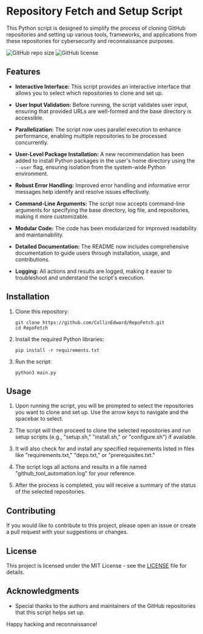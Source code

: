 # Repository Fetch and Setup Script

This Python script is designed to simplify the process of cloning GitHub repositories and setting up various tools, frameworks, and applications from these repositories for cybersecurity and reconnaissance purposes.

![GitHub repo size](https://img.shields.io/github/repo-size/CollinEdward/RepoFetch)
![GitHub license](https://img.shields.io/github/license/CollinEdward/RepoFetch)

## Features

- **Interactive Interface:** This script provides an interactive interface that allows you to select which repositories to clone and set up.

- **User Input Validation:** Before running, the script validates user input, ensuring that provided URLs are well-formed and the base directory is accessible.

- **Parallelization:** The script now uses parallel execution to enhance performance, enabling multiple repositories to be processed concurrently.

- **User-Level Package Installation:** A new recommendation has been added to install Python packages in the user's home directory using the `--user` flag, ensuring isolation from the system-wide Python environment.

- **Robust Error Handling:** Improved error handling and informative error messages help identify and resolve issues effectively.

- **Command-Line Arguments:** The script now accepts command-line arguments for specifying the base directory, log file, and repositories, making it more customizable.

- **Modular Code:** The code has been modularized for improved readability and maintainability.

- **Detailed Documentation:** The README now includes comprehensive documentation to guide users through installation, usage, and contributions.

- **Logging:** All actions and results are logged, making it easier to troubleshoot and understand the script's execution.

## Installation

1. Clone this repository:

   ```shell
   git clone https://github.com/CollinEdward/RepoFetch.git
   cd RepoFetch
   ```

2. Install the required Python libraries:

   ```shell
   pip install -r requirements.txt
   ```

3. Run the script:

   ```shell
   python3 main.py
   ```

## Usage

1. Upon running the script, you will be prompted to select the repositories you want to clone and set up. Use the arrow keys to navigate and the spacebar to select.

2. The script will then proceed to clone the selected repositories and run setup scripts (e.g., "setup.sh," "install.sh," or "configure.sh") if available.

3. It will also check for and install any specified requirements listed in files like "requirements.txt," "deps.txt," or "prerequisites.txt."

4. The script logs all actions and results in a file named "github_tool_automation.log" for your reference.

5. After the process is completed, you will receive a summary of the status of the selected repositories.

## Contributing

If you would like to contribute to this project, please open an issue or create a pull request with your suggestions or changes.

## License

This project is licensed under the MIT License - see the [LICENSE](LICENSE) file for details.

## Acknowledgments

- Special thanks to the authors and maintainers of the GitHub repositories that this script helps set up.

Happy hacking and reconnaissance!
